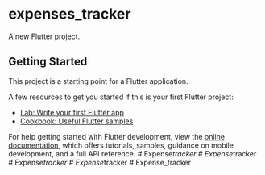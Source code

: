# expenses_tracker

A new Flutter project.

## Getting Started

This project is a starting point for a Flutter application.

A few resources to get you started if this is your first Flutter project:

- [Lab: Write your first Flutter app](https://docs.flutter.dev/get-started/codelab)
- [Cookbook: Useful Flutter samples](https://docs.flutter.dev/cookbook)

For help getting started with Flutter development, view the
[online documentation](https://docs.flutter.dev/), which offers tutorials,
samples, guidance on mobile development, and a full API reference.
#   E x p e n s e _ t r a c k e r  
 #   E x p e n s e _ t r a c k e r  
 #   E x p e n s e _ t r a c k e r  
 #   E x p e n s e _ t r a c k e r  
 #   E x p e n s e _ t r a c k e r  
 
